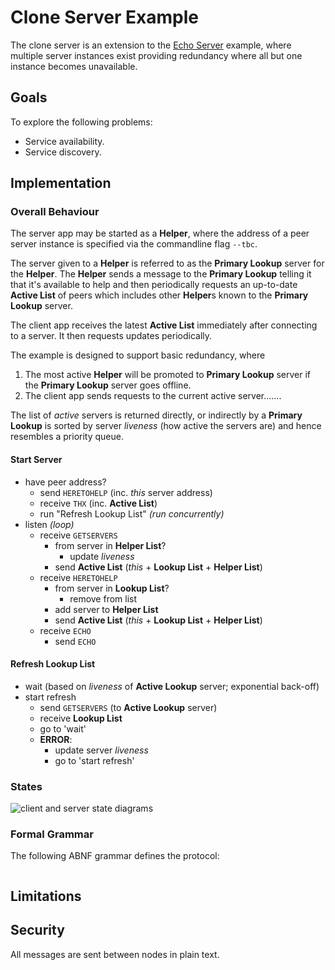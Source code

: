 # Clone Server Example

The clone server is an extension to the [Echo Server](EchoServer.md) example,
where multiple server instances exist providing redundancy where all but one
instance becomes unavailable.

## Goals

To explore the following problems:

+ Service availability.
+ Service discovery.

## Implementation

### Overall Behaviour

The server app may be started as a **Helper**, where the address of a peer server
instance is specified via the commandline flag `--tbc`.

The server given to a **Helper** is referred to as the **Primary Lookup** server
for the **Helper**. The **Helper** sends a message to the **Primary Lookup**
telling it that it's available to help and then periodically requests an up-to-date
**Active List** of peers which includes other **Helper**s known to the **Primary Lookup**
server.

The client app receives the latest **Active List** immediately after connecting 
to a server. It then requests updates periodically.

The example is designed to support basic redundancy, where

1. The most active **Helper** will be promoted to **Primary Lookup** server if the **Primary Lookup** server goes offline.
1. The client app sends requests to the current active server.......

The list of *active* servers is returned directly, or indirectly by a **Primary Lookup**
is sorted by server *liveness* (how active the servers are) and hence resembles a 
priority queue.

#### Start Server

+ have peer address?
    - send `HERETOHELP` (inc. *this* server address)
    - receive `THX` (inc. **Active List**)
    - run "Refresh Lookup List" *(run concurrently)*
+ listen *(loop)*
    - receive `GETSERVERS`
        - from server in **Helper List**?
            - update *liveness*
        - send **Active List** (*this* + **Lookup List** + **Helper List**)
    - receive `HERETOHELP`
        - from server in **Lookup List**?
            - remove from list
        - add server to **Helper List**
        - send **Active List** (*this* + **Lookup List** + **Helper List**)
    - receive `ECHO`
        - send `ECHO`

#### Refresh Lookup List

+ wait (based on *liveness* of **Active Lookup** server; exponential back-off)
+ start refresh
    - send `GETSERVERS` (to **Active Lookup** server)
    - receive **Lookup List**
    - go to 'wait'
    - **ERROR**:
        - update server *liveness*
        - go to 'start refresh'

### States

![client and server state diagrams](../images/CloneServerStateDiagrams.png)

### Formal Grammar

The following ABNF grammar defines the protocol:

```abnf
```

## Limitations



## Security

All messages are sent between nodes in plain text.


